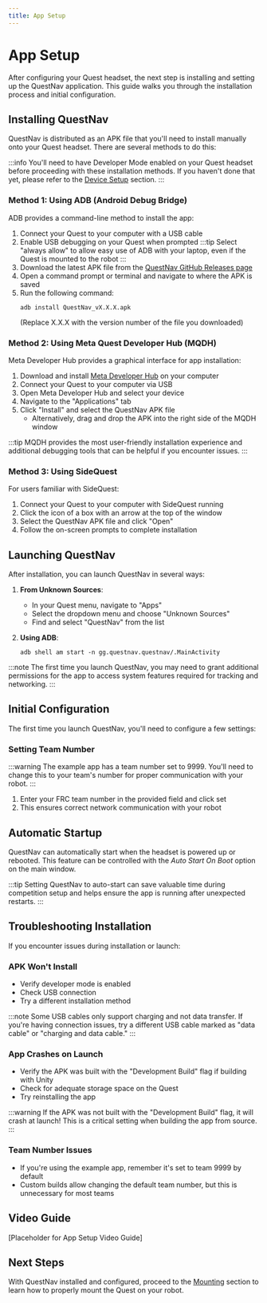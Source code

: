 ```yaml
---
title: App Setup 
---
```

# App Setup

After configuring your Quest headset, the next step is installing and setting up the QuestNav application. This guide walks you through the installation process and initial configuration.

## Installing QuestNav

QuestNav is distributed as an APK file that you'll need to install manually onto your Quest headset. There are several methods to do this:

:::info
You'll need to have Developer Mode enabled on your Quest headset before proceeding with these installation methods. If you haven't done that yet, please refer to the [Device Setup](/docs/getting-started/device-setup) section.
:::

### Method 1: Using ADB (Android Debug Bridge)
ADB provides a command-line method to install the app:

1. Connect your Quest to your computer with a USB cable
2. Enable USB debugging on your Quest when prompted
:::tip
Select "always allow" to allow easy use of ADB with your laptop, even if the Quest is mounted to the robot
:::
3. Download the latest APK file from the [QuestNav GitHub Releases page](https://github.com/QuestNav/QuestNav/releases)
4. Open a command prompt or terminal and navigate to where the APK is saved
5. Run the following command:
   ```
   adb install QuestNav_vX.X.X.apk
   ```
   (Replace X.X.X with the version number of the file you downloaded)

### Method 2: Using Meta Quest Developer Hub (MQDH)
Meta Developer Hub provides a graphical interface for app installation:

1. Download and install [Meta Developer Hub](https://developer.oculus.com/documentation/unity/ts-odh/) on your computer
2. Connect your Quest to your computer via USB
3. Open Meta Developer Hub and select your device
4. Navigate to the "Applications" tab
5. Click "Install" and select the QuestNav APK file
    - Alternatively, drag and drop the APK into the right side of the MQDH window

:::tip
MQDH provides the most user-friendly installation experience and additional debugging tools that can be helpful if you encounter issues.
:::

### Method 3: Using SideQuest
For users familiar with SideQuest:

1. Connect your Quest to your computer with SideQuest running
2. Click the icon of a box with an arrow at the top of the window
3. Select the QuestNav APK file and click "Open"
4. Follow the on-screen prompts to complete installation

## Launching QuestNav

After installation, you can launch QuestNav in several ways:

1. **From Unknown Sources**:
    - In your Quest menu, navigate to "Apps"
    - Select the dropdown menu and choose "Unknown Sources"
    - Find and select "QuestNav" from the list

2. **Using ADB**:
   ```
   adb shell am start -n gg.questnav.questnav/.MainActivity
   ```

:::note
The first time you launch QuestNav, you may need to grant additional permissions for the app to access system features required for tracking and networking.
:::

## Initial Configuration

The first time you launch QuestNav, you'll need to configure a few settings:

### Setting Team Number

:::warning
The example app has a team number set to 9999. You'll need to change this to your team's number for proper communication with your robot.
:::

1. Enter your FRC team number in the provided field and click set
2. This ensures correct network communication with your robot

## Automatic Startup

QuestNav can automatically start when the headset is powered up or rebooted. This feature can be controlled with the _Auto Start On Boot_ option on the main window.

:::tip
Setting QuestNav to auto-start can save valuable time during competition setup and helps ensure the app is running after unexpected restarts.
:::

## Troubleshooting Installation

If you encounter issues during installation or launch:

### APK Won't Install
- Verify developer mode is enabled
- Check USB connection
- Try a different installation method

:::note
Some USB cables only support charging and not data transfer. If you're having connection issues, try a different USB cable marked as "data cable" or "charging and data cable."
:::

### App Crashes on Launch
- Verify the APK was built with the "Development Build" flag if building with Unity
- Check for adequate storage space on the Quest
- Try reinstalling the app

:::warning
If the APK was not built with the "Development Build" flag, it will crash at launch! This is a critical setting when building the app from source.
:::

### Team Number Issues
- If you're using the example app, remember it's set to team 9999 by default
- Custom builds allow changing the default team number, but this is unnecessary for most teams

## Video Guide
[Placeholder for App Setup Video Guide]

## Next Steps
With QuestNav installed and configured, proceed to the [Mounting](./mounting) section to learn how to properly mount the Quest on your robot.